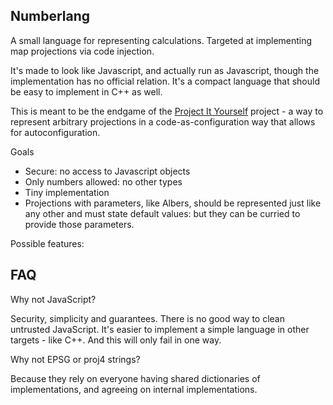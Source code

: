 ## Numberlang

A small language for representing calculations.
Targeted at implementing map projections via code injection.

It's made to look like Javascript, and actually run as Javascript,
though the implementation has no official relation. It's a compact
language that should be easy to implement in C++ as well.

This is meant to be the endgame of the
[Project It Yourself](http://macwright.org/2012/03/12/project-it-yourself.html)
project - a way to represent arbitrary projections in a
code-as-configuration way that allows for autoconfiguration.

Goals

* Secure: no access to Javascript objects
* Only numbers allowed: no other types
* Tiny implementation
* Projections with parameters, like Albers, should be represented
  just like any other and must state default values: but they can be
  curried to provide those parameters.

Possible features:

## FAQ

Why not JavaScript?

Security, simplicity and guarantees. There is no good way to clean untrusted JavaScript.
It's easier to implement a simple language in other targets - like C++. And this will
only fail in one way.

Why not EPSG or proj4 strings?

Because they rely on everyone having shared dictionaries of implementations, and agreeing
on internal implementations.

